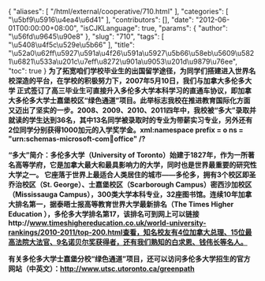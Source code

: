 {
    "aliases": [
        "/html/external/cooperative/710.html"
    ],
    "categories": [
        "\u5bf9\u5916\u4ea4\u6d41"
    ],
    "contributors": [],
    "date": "2012-06-01T00:00:00+08:00",
    "isCJKLanguage": true,
    "params": {
        "author": "\u56fd\u9645\u90e8"
    },
    "slug": "710",
    "tags": [
        "\u5408\u4f5c\u529e\u5b66"
    ],
    "title": "\u52a0\u62ff\u5927\u591a\u4f26\u591a\u5927\u5b66\u58eb\u5609\u5821\u6821\u533a\u201c\u7eff\u8272\u901a\u9053\u201d\u9879\u76ee",
    "toc": true
}
**为了拓宽咱们学校毕业生的出国留学途径，为同学们搭建进入世界名校深造的平台，在学校的积极努力下，2007年5月10日，我们与加拿大多伦多大学 正式签订了高三毕业生可直接升入多伦多大学本科学习的直通车协议，即加拿大多伦多大学士嘉堡校区“绿色通道”项目。此举标志我校在推进教育国际化方面又迈出了坚实的一步。2008、2009、2010、2011四年中，我校被“多大”录取并就读的学生达到36名，其中13名同学被录取时的专业为带薪实习专业，另外还有2位同学分别获得1000加元的入学奖学金。xml:namespace prefix = o ns = "urn:schemas-microsoft-com:office:office" /?**

**“多大”简介：多伦多大学（University of Toronto）始建于1827年，作为一所著名高等学府，它是加拿大最大和最具影响力的大学，同时也是世界最重要的研究性大学之一。 它座落于世界上最适合人类居住的城市——多伦多，拥有3个校区即圣乔治校区（St. George）、士嘉堡校区（Scarborough Campus）密西沙加校区（Mississauga Campus），300类大学本科专业，32座图书馆。连续10年加拿大排名第一，据泰晤士报高等教育世界大学最新排名（The Times Higher Education ），多伦多大学排名第17，该排名可到网上可以链接http://www.timeshighereducation.co.uk/world-university-rankings/2010-2011/top-200.html查看，知名校友有4位加拿大总理、15位最高法院大法官、9名诺贝尔奖获得者，还有我们熟知的白求恩、钱伟长等名人。**

**有关多伦多大学士嘉堡分校“绿色通道”项目，还可以访问多伦多大学招生的官方网站（中英文）：<http://www.utsc.utoronto.ca/greenpath>**

 

